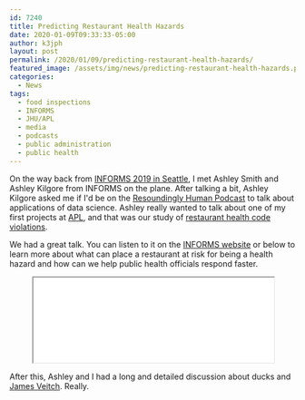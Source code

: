 ```yaml
---
id: 7240
title: Predicting Restaurant Health Hazards
date: 2020-01-09T09:33:33-05:00
author: k3jph
layout: post
permalink: /2020/01/09/predicting-restaurant-health-hazards/
featured_image: /assets/img/news/predicting-restaurant-health-hazards.png
categories:
  - News
tags:
  - food inspections
  - INFORMS
  - JHU/APL
  - media
  - podcasts
  - public administration
  - public health
---
```

On the way back from [INFORMS 2019 in
Seattle](http://meetings2.informs.org/wordpress/seattle2019/), I
met Ashley Smith and Ashley Kilgore from INFORMS on the plane. After
talking a bit, Ashley Kilgore asked me if I'd be on the [Resoundingly
Human Podcast](https://pubsonline.informs.org/magazine/orms-today/podcasts)
to talk about applications of data science. Ashley really wanted
to talk about one of my first projects at [APL](https://www.jhuapl.edu/), and that was our
study of [restaurant health code
violations](/2017/03/03/data-science-restaurant-inspections/).

We had a great talk. You can listen to it on the [INFORMS
website](https://pubsonline.informs.org/magazine/orms-today/podcasts) or
below to learn more about what can place a restaurant at risk for
being a health hazard and how can we help public health officials
respond faster.

<figure><iframe
src="//html5-player.libsyn.com/embed/episode/id/12662390/height/90/theme/custom/thumbnail/yes/direction/forward/render-playlist/no/custom-color/000000/" width="100%" allowfullscreen=""></iframe></figure>

After this, Ashley and I had a long and detailed discussion about
ducks and [James Veitch](https://www.youtube.com/watch?v=f5d8pVg3Qtg).
Really.

